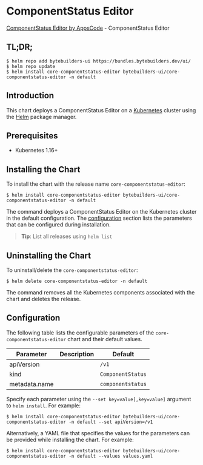 # ComponentStatus Editor

[ComponentStatus Editor by AppsCode](https://byte.builders) - ComponentStatus Editor

## TL;DR;

```console
$ helm repo add bytebuilders-ui https://bundles.bytebuilders.dev/ui/
$ helm repo update
$ helm install core-componentstatus-editor bytebuilders-ui/core-componentstatus-editor -n default
```

## Introduction

This chart deploys a ComponentStatus Editor on a [Kubernetes](http://kubernetes.io) cluster using the [Helm](https://helm.sh) package manager.

## Prerequisites

- Kubernetes 1.16+

## Installing the Chart

To install the chart with the release name `core-componentstatus-editor`:

```console
$ helm install core-componentstatus-editor bytebuilders-ui/core-componentstatus-editor -n default
```

The command deploys a ComponentStatus Editor on the Kubernetes cluster in the default configuration. The [configuration](#configuration) section lists the parameters that can be configured during installation.

> **Tip**: List all releases using `helm list`

## Uninstalling the Chart

To uninstall/delete the `core-componentstatus-editor`:

```console
$ helm delete core-componentstatus-editor -n default
```

The command removes all the Kubernetes components associated with the chart and deletes the release.

## Configuration

The following table lists the configurable parameters of the `core-componentstatus-editor` chart and their default values.

|   Parameter   | Description |      Default      |
|---------------|-------------|-------------------|
| apiVersion    |             | `/v1`             |
| kind          |             | `ComponentStatus` |
| metadata.name |             | `componentstatus` |


Specify each parameter using the `--set key=value[,key=value]` argument to `helm install`. For example:

```console
$ helm install core-componentstatus-editor bytebuilders-ui/core-componentstatus-editor -n default --set apiVersion=/v1
```

Alternatively, a YAML file that specifies the values for the parameters can be provided while
installing the chart. For example:

```console
$ helm install core-componentstatus-editor bytebuilders-ui/core-componentstatus-editor -n default --values values.yaml
```
